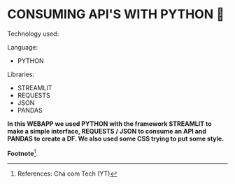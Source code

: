 #  CONSUMING API'S WITH PYTHON 🐍

Technology used:

Language:
  - PYTHON
  
 Libraries:
  - STREAMLIT
  - REQUESTS
  - JSON
  - PANDAS

**In this WEBAPP we used PYTHON with the framework STREAMLIT to make a simple interface, REQUESTS / JSON to consume an API and PANDAS to create a DF. We also used some CSS trying to put some style.** 

**Footnote**[^1].
[^1]: References: Chá com Tech (YT)
